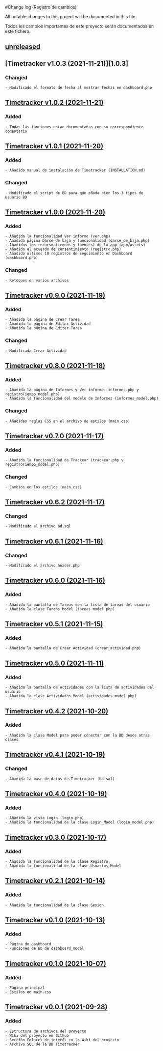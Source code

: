 #Change log (Registro de cambios)

All notable changes to this project will be documented in this file.

Todos los cambios importantes de este proyecto serán documentados en este fichero.

## [unreleased]

## [Timetracker v1.0.3 (2021-11-21)][1.0.3]
### Changed
    - Modificado el formato de fecha al mostrar fechas en dashboard.php


## [Timetracker v1.0.2 (2021-11-21)][1.0.2]
### Added
    - Todas las funciones estan documentadas con su correspondiente comentario


## [Timetracker v1.0.1 (2021-11-20)][1.0.1]
### Added
    - Añadido manual de instalación de Timetracker (INSTALLATION.md)

### Changed
    - Modificado el script de BD para que añada bien los 3 tipos de usuario BD


## [Timetracker v1.0.0 (2021-11-20)][1.0.0]
### Added
    - Añadida la funcionalidad Ver informe (ver.php)
    - Añadida página Darse de baja y funcionalidad (darse_de_baja.php)
    - Añadidos los recursos(iconos y fuentes) de la app (app/assets)
    - Añadido el acuerdo de consentimiento (registro.php)
    - Añadido ultimos 10 registros de seguimiento en Dashboard (dashboard.php)

### Changed
    - Retoques en varios archivos


## [Timetracker v0.9.0 (2021-11-19)][0.9.0]
### Added
    - Añadida la página de Crear Tarea
    - Añadida la página de Editar Actividad
    - Añadida la página de Editar Tarea
    
### Changed
    - Modificada Crear Actividad


## [Timetracker v0.8.0 (2021-11-18)][0.8.0]
### Added
    - Añadida la página de Informes y Ver informe (informes.php y registroTiempo_model.php)
    - Añadida la funcionalidad del modelo de Informes (informes_model.php)

### Changed
    - Añadidas reglas CSS en el archivo de estilos (main.css)


## [Timetracker v0.7.0 (2021-11-17)][0.7.0]
### Added
    - Añadida la funcionalidad de Trackear (trackear.php y registroTiempo_model.php)
    
### Changed
    - Cambios en los estilos (main.css)


## [Timetracker v0.6.2 (2021-11-17)][0.6.2]
### Changed
    - Modificado el archivo bd.sql


## [Timetracker v0.6.1 (2021-11-16)][0.6.1]
### Changed
    - Modificado el archivo header.php


## [Timetracker v0.6.0 (2021-11-16)][0.6.0]
### Added
    - Añadida la pantalla de Tareas con la lista de tareas del usuario
    - Añadida la clase Tareas_Model (tareas_model.php)


## [Timetracker v0.5.1 (2021-11-15)][0.5.1]
### Added
    - Añadida la pantalla de Crear Actividad (crear_actividad.php)


## [Timetracker v0.5.0 (2021-11-11)][0.5.0]
### Added
    - Añadida la pantalla de Actividades con la lista de actividades del usuario
    - Añadida la clase Actividades_Model (actividades_model.php)


## [Timetracker v0.4.2 (2021-10-20)][0.4.2]
### Added
    - Añadida la clase Model para poder conectar con la BD desde otras clases


## [Timetracker v0.4.1 (2021-10-19)][0.4.1]
### Changed
    - Añadida la base de datos de Timetracker (bd.sql)


## [Timetracker v0.4.0 (2021-10-19)][0.4.0]
### Added
    - Añadida la vista Login (login.php)
    - Añadida la funcionalidad de la clase Login_Model (login_model.php)


## [Timetracker v0.3.0 (2021-10-17)][0.3.0]
### Added
    - Añadida la funcionalidad de la clase Registro
    - Añadida la funcionalidad de la clase Usuarios_Model


## [Timetracker v0.2.1 (2021-10-14)][0.2.1]
### Added
    - Añadida la funcionalidad de la clase Sesion


## [Timetracker v0.1.0 (2021-10-13)][0.2.0]
### Added
    - Página de dashboard
    - Funciones de BD de dashboard_model


## [Timetracker v0.1.0 (2021-10-07)][0.1.0]
### Added
    - Página principal
    - Estilos en main.css


## [Timetracker v0.0.1 (2021-09-28)][0.0.1]
### Added
    - Estructura de archivos del proyecto
    - Wiki del proyecto en Github
    - Sección Enlaces de interés en la Wiki del proyecto
    - Archivo SQL de la BD Timetracker


[unreleased]: https://github.com/eorhed/timetracker/projects/1
[1.0.2]: https://github.com/eorhed/timetracker/commit/1c9404ed6a6c4e422eb324342ca2ca94836f2adb
[1.0.1]: https://github.com/eorhed/timetracker/commit/41b6fe6b24b398cf3c3848c7ac2ec018295a2896
[1.0.0]: https://github.com/eorhed/timetracker/commit/d64182e06179733acf9e716d00eea4c5c1e76566
[0.9.0]: https://github.com/eorhed/timetracker/commit/c053de53af304c5fdaf6156d5d17436fce15012c
[0.8.0]: https://github.com/eorhed/timetracker/commit/b552a5b19c6947ab3909b3523e9b8ae353e793cd
[0.7.0]: https://github.com/eorhed/timetracker/commit/1446a84691553ae9bc82f2a20e3b6be25c78dd11
[0.6.2]: https://github.com/eorhed/timetracker/commit/74c18975425072ce367dc9759e97ef69bdbb2254
[0.6.1]: https://github.com/eorhed/timetracker/commit/1ef310be35639799f045cfd86341ea6a0a50fc3d
[0.6.0]: https://github.com/eorhed/timetracker/commit/bf006a7050e82a394300fb943058188078391903
[0.5.1]: https://github.com/eorhed/timetracker/commit/ede95ddc54b737008f926f0a14d558cf7113797c
[0.5.0]: https://github.com/eorhed/timetracker/commit/e60213564965631bf8bca9a22399f38796f3fc1d
[0.4.2]: https://github.com/eorhed/timetracker/commit/74da7e123121ca1292da840c157f1fff69466de5
[0.4.1]: https://github.com/eorhed/timetracker/commit/74c047beb4ca30dc49904b20fcc1cba2ecb617ec
[0.4.0]: https://github.com/eorhed/timetracker/commit/77204e7fde7d5e39717911bde4b2513582c7f5cc
[0.3.0]: https://github.com/eorhed/timetracker/commit/249f3bd4b9069b3b168d9b733d530951e9bb5fec
[0.2.1]: https://github.com/eorhed/timetracker/commit/12086a8e60973a3c05c91892c99849289cf9e565
[0.2.0]: https://github.com/eorhed/timetracker/commit/f0b2591fba8fb344bf936c50c36733f9bb59ebcf
[0.1.0]: https://github.com/eorhed/timetracker/commit/98d46c8aab9e40d4fb3853bf29126215ef6a04cd
[0.0.1]: https://github.com/eorhed/timetracker/commit/9de48e474e329aba757e63bc53916bdce9675cca
